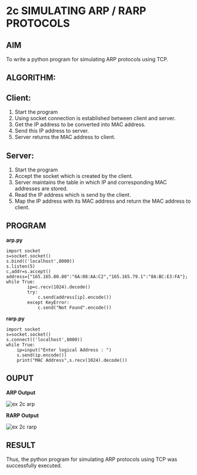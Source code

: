 # 2c SIMULATING ARP / RARP PROTOCOLS

## AIM
To write a python program for simulating ARP protocols using TCP.

## ALGORITHM:

## Client:
1. Start the program
2. Using socket connection is established between client and server.
3. Get the IP address to be converted into MAC address.
4. Send this IP address to server.
5. Server returns the MAC address to client.

## Server:
1. Start the program
2. Accept the socket which is created by the client.
3. Server maintains the table in which IP and corresponding MAC addresses are stored.
4. Read the IP address which is send by the client.
5. Map the IP address with its MAC address and return the MAC address to client.
   
## PROGRAM

**arp.py**
```
import socket 
s=socket.socket() 
s.bind(('localhost',8000)) 
s.listen(5) 
c,addr=s.accept() 
address={"165.165.80.80":"6A:08:AA:C2","165.165.79.1":"8A:BC:E3:FA"}; 
while True: 
        ip=c.recv(1024).decode() 
        try: 
            c.send(address[ip].encode()) 
        except KeyError: 
            c.send("Not Found".encode())
```



**rarp.py**
```
import socket 
s=socket.socket() 
s.connect(('localhost',8000)) 
while True: 
    ip=input("Enter logical Address : ") 
    s.send(ip.encode()) 
    print("MAC Address",s.recv(1024).decode())
```

## OUPUT

**ARP Output**

![ex 2c arp](https://github.com/ikeerthivasanswaminathan/2c.ARP_RARP_PROTOCOLS/assets/148937372/5d8f5c96-4816-4dbd-99ee-5d2aa77c0cd7)

**RARP Output**

![ex 2c rarp](https://github.com/ikeerthivasanswaminathan/2c.ARP_RARP_PROTOCOLS/assets/148937372/2f0e6f14-3d58-4e72-b605-cd2d27bfb48a)

## RESULT
Thus, the python program for simulating ARP protocols using TCP was successfully executed.
